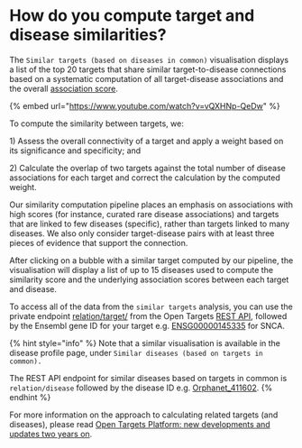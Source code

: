 # How do you compute target and disease similarities?

The `Similar targets (based on diseases in common)` visualisation displays a list of the top 20 targets that share similar target-to-disease connections based on a systematic computation of all target-disease associations and the overall [association score](https://docs.targetvalidation.org/getting-started/scoring).

{% embed url="https://www.youtube.com/watch?v=vQXHNp-QeDw" %}

To compute the similarity between targets, we:

1\) Assess the overall connectivity of a target and apply a weight based on its significance and specificity; and

2\) Calculate the overlap of two targets against the total number of disease associations for each target and correct the calculation by the computed weight.

Our similarity computation pipeline places an emphasis on associations with high scores \(for instance, curated rare disease associations\) and targets that are linked to few diseases \(specific\), rather than targets linked to many diseases. We also only consider target-disease pairs with at least three pieces of evidence that support the connection. 

After clicking on a bubble with a similar target computed by our pipeline, the visualisation will display a list of up to 15 diseases used to compute the similarity score and the underlying association scores between each target and disease.

To access all of the data from the `similar targets` analysis, you can use the private endpoint [relation/target/](https://platform-api.opentargets.io/v3/platform/docs/swagger-ui#/private/getRelationByENSGID) from the Open Targets [REST API](https://docs.targetvalidation.org/programmatic-access/rest-api), followed by the Ensembl gene ID for your target e.g. [ENSG00000145335](https://platform-api.opentargets.io/v3/platform/private/relation/target/ENSG00000145335) for SNCA.

{% hint style="info" %}
Note that a similar visualisation is available in the disease profile page, under `Similar diseases (based on targets in common).` 

The REST API endpoint for similar diseases based on targets in common is `relation/disease` followed by the disease ID e.g. [Orphanet\_411602](https://platform-api.opentargets.io/v3/platform/private/relation/disease/Orphanet_411602).
{% endhint %}

For more information on the approach to calculating related targets \(and diseases\), please read [Open Targets Platform: new developments and updates two years on](https://europepmc.org/articles/PMC6324073).

